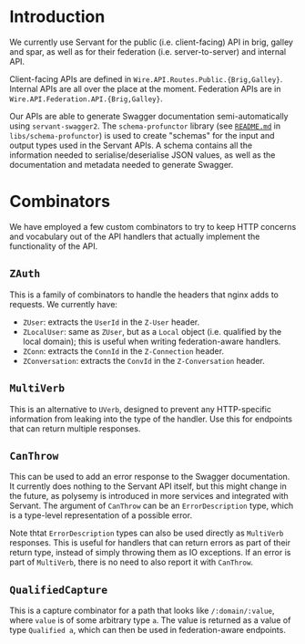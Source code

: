 # Introduction

We currently use Servant for the public (i.e. client-facing) API in brig, galley and spar, as well as for their federation (i.e. server-to-server) and internal API.

Client-facing APIs are defined in `Wire.API.Routes.Public.{Brig,Galley}`. Internal APIs are all over the place at the moment. Federation APIs are in `Wire.API.Federation.API.{Brig,Galley}`.

Our APIs are able to generate Swagger documentation semi-automatically using `servant-swagger2`. The `schema-profunctor` library (see [`README.md`](/libs/schema-profunctor/README.md) in `libs/schema-profunctor`) is used to create "schemas" for the input and output types used in the Servant APIs. A schema contains all the information needed to serialise/deserialise JSON values, as well as the documentation and metadata needed to generate Swagger.

# Combinators

We have employed a few custom combinators to try to keep HTTP concerns and vocabulary out of the API handlers that actually implement the functionality of the API.

## `ZAuth`

This is a family of combinators to handle the headers that nginx adds to requests. We currently have:

  - `ZUser`: extracts the `UserId` in the `Z-User` header.
  - `ZLocalUser`: same as `ZUser`, but as a `Local` object (i.e. qualified by the local domain); this is useful when writing federation-aware handlers.
  - `ZConn`: extracts the `ConnId` in the `Z-Connection` header.
  - `ZConversation`: extracts the `ConvId` in the `Z-Conversation` header.

## `MultiVerb`

This is an alternative to `UVerb`, designed to prevent any HTTP-specific information from leaking into the type of the handler. Use this for endpoints that can return multiple responses.

## `CanThrow`

This can be used to add an error response to the Swagger documentation. It currently does nothing to the Servant API itself, but this might change in the future, as polysemy is introduced in more services and integrated with Servant. The argument of `CanThrow` can be an `ErrorDescription` type, which is a type-level representation of a possible error.

Note thtat `ErrorDescription` types can also be used directly as `MultiVerb` responses. This is useful for handlers that can return errors as part of their return type, instead of simply throwing them as IO exceptions. If an error is part of `MultiVerb`, there is no need to also report it with `CanThrow`.

## `QualifiedCapture`

This is a capture combinator for a path that looks like `/:domain/:value`, where `value` is of some arbitrary type `a`. The value is returned as a value of type `Qualified a`, which can then be used in federation-aware endpoints.
